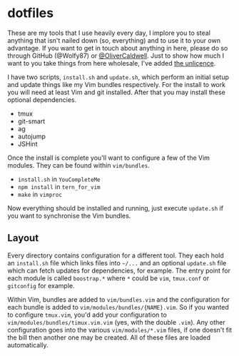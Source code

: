 # dotfiles

These are my tools that I use heavily every day, I implore you to steal anything that isn't nailed down (so, everything) and to use it to your own advantage. If you want to get in touch about anything in here, please do so through GitHub (@Wolfy87) or [@OliverCaldwell][]. Just to show how much I want to you take things from here wholesale, I've added [the unlicence][].

I have two scripts, `install.sh` and `update.sh`, which perform an initial setup and update things like my Vim bundles respectively. For the install to work you will need at least Vim and git installed. After that you may install these optional dependencies.

 * tmux
 * git-smart
 * ag
 * autojump
 * JSHint

Once the install is complete you'll want to configure a few of the Vim modules. They can be found within `vim/bundles`.

 * `install.sh` in `YouCompleteMe`
 * `npm install` in `tern_for_vim`
 * `make` in `vimproc`

Now everything should be installed and running, just execute `update.sh` if you want to synchronise the Vim bundles.

## Layout

Every directory contains configuration for a different tool. They each hold an `install.sh` file which links files into `~/...` and an optional `update.sh` file which can fetch updates for dependencies, for example. The entry point for each module is called `boostrap.*` where `*` could be `vim`, `tmux.conf` or `gitconfig` for example.

Within Vim, bundles are added to `vim/bundles.vim` and the configuration for each bundle is added to `vim/modules/bundles/{NAME}.vim`. So if you wanted to configure `tmux.vim`, you'd add your configuration to `vim/modules/bundles/timux.vim.vim` (yes, with the double `.vim`). Any other configuration goes into the various `vim/modules/*.vim` files, if one doesn't fit the bill then another one may be created. All of these files are loaded automatically.

[@OliverCaldwell]: https://twitter.com/OliverCaldwell
[the unlicence]: http://unlicense.org/

